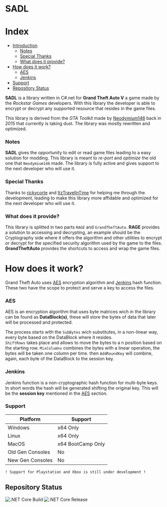 # SADL

Index
=================

<!--ts-->
   * [Introduction](#SADL)
      * [Notes](#notes)
      * [Special Thanks](#special-thanks)
      * [What does it provide?](#what-does-it-provide)
   * [How does it work?](#how-does-it-work)
      * [AES](#aes)
      * [Jenkins](#jenkins)
   * [Support](#support)
   * [Repository Status](#repository-status)
<!--te-->

**SADL** is a library written in C#.net for **Grand Theft Auto V** a game made by the *Rockstar Games* developers. With this library the developer is able to encrypt or decrypt any supported resource that resides in the game files. 

This library is derived from the *GTA Toolkit* made by [Neodymium146](https://github.com/Neodymium146) back in 2015 that currently is taking dust. The library was mostly rewritten and optimized.

### Notes

**SADL** gives the opportunity to edit or read game files leading to a easy solution for modding. This library is meant to _re-port_ and _optimize_ the old one that `Neodymium146` made. The library is fully active and gives support to the next developer who will use it.

### Special Thanks

Thanks to [rickycorte](https://github.com/rickycorte) and [ItzTravelInTime](https://github.com/ItzTravelInTime) for helping me through the development, leading to make this library more affidable and optimized for the next developer who will use it.

### What does it provide?

This library is splitted in two parts `RAGE` and `GrandTheftAuto`. **RAGE** provides a solution to accessing and decrypting, an example should be the Cryptography side where it offers the algorithm and other utilities to encrypt or decrypt for the specified security algorithm used by the game to the files. **GrandTheftAuto** provides the shortcuts to access and wrap the game files.

# How does it work?

Grand Theft Auto uses [AES](https://en.wikipedia.org/wiki/Advanced_Encryption_Standard) encryption algorithm and [Jenkins](https://en.wikipedia.org/wiki/Jenkins_hash_function) hash function. These two have the scope to protect and serve a key to access the files.

### AES

AES is an encryption algorithm that uses byte matrices wich in the library can be found as **DataBlock(s)**, these will store the bytes of data that later will be processed and protected. 

The process starts with the `SubBytes` wich substitutes, in a non-linear way, every byte based on the DataBlock where it resides.   
`ShiftRows` takes place and allows to move the bytes to a n position based on the starting row. 
`MixColumns` combines the bytes with a linear operation, the bytes will be taken one column per time.
then `AddRoundKey` will combine, again, each byte of the DataBlock to the session key.

### Jenkins

Jenkins function is a non-cryptographic hash function for multi-byte keys. In short words the hash will be generated shifting the original key. This will be the **session key** mentioned in the [AES](#aes) section. 

### Support

| Platform 	            | Support           	|
|-----------------------|---------------------|
| Windows  	            | x64 Only          	|
| Linux    	            | x64 Only          	|
| MacOS    	            | x64 BootCamp Only 	|
| Old Gen Consoles    	| No  	              | 
| New Gen Consoles      | No                  |

`! Support for Playstation and Xbox is still under development !`

## Repository Status

![.NET Core Build](https://github.com/francescomesianodev/SADL/workflows/.NET%20Core/badge.svg) ![.NET Core Release](https://github.com/francescomesianodev/SADL/workflows/.NET%20Core/badge.svg?event=release)
